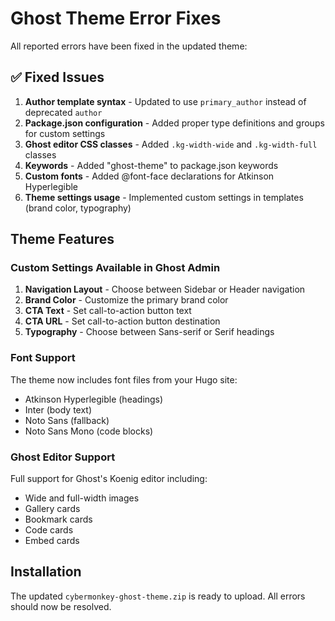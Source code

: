 # Ghost Theme Error Fixes

All reported errors have been fixed in the updated theme:

## ✅ Fixed Issues

1. **Author template syntax** - Updated to use `primary_author` instead of deprecated `author`
2. **Package.json configuration** - Added proper type definitions and groups for custom settings
3. **Ghost editor CSS classes** - Added `.kg-width-wide` and `.kg-width-full` classes
4. **Keywords** - Added "ghost-theme" to package.json keywords
5. **Custom fonts** - Added @font-face declarations for Atkinson Hyperlegible
6. **Theme settings usage** - Implemented custom settings in templates (brand color, typography)

## Theme Features

### Custom Settings Available in Ghost Admin

1. **Navigation Layout** - Choose between Sidebar or Header navigation
2. **Brand Color** - Customize the primary brand color
3. **CTA Text** - Set call-to-action button text
4. **CTA URL** - Set call-to-action button destination
5. **Typography** - Choose between Sans-serif or Serif headings

### Font Support

The theme now includes font files from your Hugo site:
- Atkinson Hyperlegible (headings)
- Inter (body text)
- Noto Sans (fallback)
- Noto Sans Mono (code blocks)

### Ghost Editor Support

Full support for Ghost's Koenig editor including:
- Wide and full-width images
- Gallery cards
- Bookmark cards
- Code cards
- Embed cards

## Installation

The updated `cybermonkey-ghost-theme.zip` is ready to upload. All errors should now be resolved.
